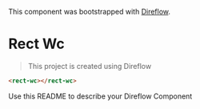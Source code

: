 This component was bootstrapped with [Direflow](https://direflow.io).

# Rect Wc
> This project is created using Direflow

```html
<rect-wc></rect-wc>
```

Use this README to describe your Direflow Component